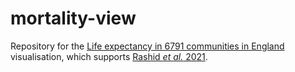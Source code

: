 # mortality-view
Repository for the [Life expectancy in 6791 communities in England](https://equitablehealthycities.org/focus-cities/london/mortality-map-england/) visualisation, which supports [Rashid _et al._ 2021](https://www.thelancet.com/journals/lanpub/article/PIIS2468-2667(21)00205-X/fulltext).

